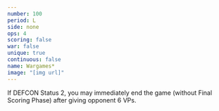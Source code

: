 ```yaml
---
number: 100
period: L
side: none
ops: 4
scoring: false
war: false
unique: true
continuous: false
name: Wargames*
image: "[img url]"
---
```

If DEFCON Status 2, you may immediately end the game (without Final Scoring Phase) after giving opponent 6 VPs.
